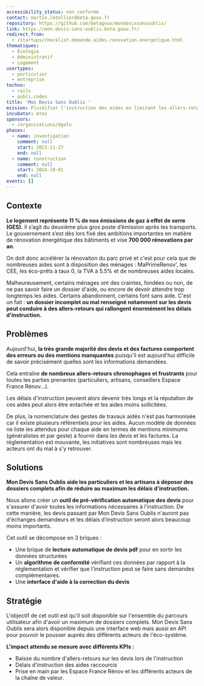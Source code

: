 ```yaml
---
accessibility_status: non conforme
contact: martin.letellier@beta.gouv.fr
repository: https://github.com/betagouv/mondevissansoublis/
link: https://mon-devis-sans-oublis.beta.gouv.fr/
redirect_from:
  - /startups/checklist.demande.aides.renovation.energetique.html
thematiques:
  - Écologie
  - Administratif
  - Logement
usertypes:
  - particulier
  - entreprise
techno:
  - rails
  - publi.codes
title: 'Mon Devis Sans Oublis '
mission: Fluidifier l'instruction des aides en limitant les allers-retours sur les devis lors de l'instruction des dossiers de demandes d'aides à la rénovation énergétique pour les logements des particuliers
incubator: mtes
sponsors:
  - /organisations/dgaln
phases:
  - name: investigation
    comment: null
    start: 2023-11-27
    end: null
  - name: construction
    comment: null
    start: 2024-10-01
    end: null
events: []
---
```

## Contexte

**Le logement représente 11 % de nos émissions de gaz à effet de serre (GES).** Il s’agit du deuxième plus gros poste d’émission après les transports. Le gouvernement s’est dès lors fixé des ambitions importantes en matière de rénovation énergétique des bâtiments et vise **700 000 rénovations par an**.

On doit donc accélérer la rénovation du parc privé et c'est pour cela que de nombreuses aides sont à disposition des ménages : MaPrimeRenov', les CEE, les éco-prêts à taux 0, la TVA à 5.5% et de nombreuses aides locales.

Malheureusement, certains ménages ont des craintes, fondées ou non, de ne pas savoir faire un dossier d'aide, ou encore de devoir attendre trop longtemps les aides. Certains abandonnent, certains font sans aide. C'est un fait : **un dossier incomplet ou mal renseigné notamment sur les devis peut conduire à des allers-retours qui rallongent énormément les délais d'instruction.**


## Problèmes

Aujourd'hui, **la très grande majorité des devis et des factures comportent des erreurs ou des mentions manquantes** puisqu'il est aujourd'hui difficile de savoir précisément quelles sont les informations demandées.

Cela entraîne  **de nombreux allers-retours chronophages et frustrants** pour toutes les parties prenantes (particuliers, artisans, conseillers Espace France Rénov...). 

Les délais d'instruction peuvent alors devenir très longs et la réputation de ces aides peut alors être entachée et les aides moins sollicitées. 


De plus, la nomenclature des gestes de travaux aidés n'est pas harmonisée car il existe plusieurs référentiels pour les aides. Aucun modèle de données ne liste les attendus pour chaque aide en termes de mentions minimums (généralistes et par geste) à fournir dans les devis et les factures. La réglementation est mouvante, les initiatives sont nombreuses mais les acteurs ont du mal à s'y retrouver.


## Solutions

**Mon Devis Sans Oublis aide les particuliers et les artisans à déposer des dossiers complets afin de réduire au maximum les délais d'instruction.**

Nous allons créer un **outil de pré-vérification automatique des devis** pour s'assurer d'avoir toutes les informations nécessaires à l'instruction. 
De cette manière, les devis passant par Mon Devis Sans Oublis n'auront pas d'échanges demandeurs et les délais d'instruction seront alors beaucoup moins importants. 

Cet outil se décompose en 3 briques : 

- Une brique de **lecture automatique de devis pdf** pour en sortir les données structurées 
- Un **algorithme de conformité** vérifiant ces données par rapport à la réglementation et vérifier que l'instruction peut se faire sans demandes complémentaires. 
- Une **interface d'aide à la correction du devis**

## Stratégie

L'objectif de cet outil est qu'il soit disponible sur l'ensemble du parcours utilisateur afin d'avoir un maximum de dossiers complets. 
Mon Devis Sans Oublis sera alors disponible depuis une interface web mais aussi en API pour pouvoir le pousser auprès des différents acteurs de l'éco-système.



**L'impact attendu se mesure avec différents KPIs :** 
- Baisse du nombre d'allers-retours sur les devis lors de l'instruction
- Délais d'instruction des aides raccourcis 
- Prise en main par les Espace France Rénov et les différents acteurs de la chaîne de valeur.
